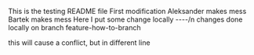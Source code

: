 This is the testing README file
First modification
Aleksander makes mess
Bartek makes mess
Here I put some change locally
----/n
changes done locally on branch feature-how-to-branch


this will cause a conflict, but in different line